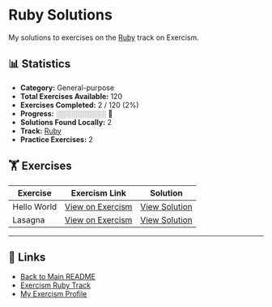 # Ruby Solutions

My solutions to exercises on the [Ruby](https://exercism.org/tracks/ruby) track on Exercism.

## 📊 Statistics

- **Category:** General-purpose
- **Total Exercises Available:** 120
- **Exercises Completed:** 2 / 120 (2%)
- **Progress:** ░░░░░░░░░░ 🔴
- **Solutions Found Locally:** 2
- **Track:** [Ruby](https://exercism.org/tracks/ruby)
- **Practice Exercises:** 2

## 🏋️ Exercises

| Exercise | Exercism Link | Solution |
|----------|---------------|----------|
| Hello World | [View on Exercism](https://exercism.org/tracks/ruby/exercises/hello-world) | [View Solution](hello-world/README.md) |
| Lasagna | [View on Exercism](https://exercism.org/tracks/ruby/exercises/lasagna) | [View Solution](lasagna/README.md) |

---

## 🔗 Links

- [Back to Main README](../README.md)
- [Exercism Ruby Track](https://exercism.org/tracks/ruby)
- [My Exercism Profile](https://exercism.org/profiles/princemuel)
